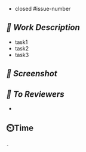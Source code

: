 - closed #issue-number

## *📍 Work Description*

- task1
- task2
- task3

## *📸 Screenshot*

<!-- 실행 사진이나 영상을 드래그하여 첨부해주세요. -->
<!-- <img src="이미지 주소" width=270 /> -->

## *📢 To Reviewers*
- 

## ⏲️Time

    - 

